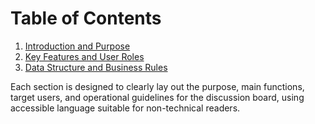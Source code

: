# Table of Contents

1. [Introduction and Purpose](01_introduction_and_purpose.md)
2. [Key Features and User Roles](02_key_features_and_user_roles.md)
3. [Data Structure and Business Rules](03_data_structure_and_business_rules.md)

Each section is designed to clearly lay out the purpose, main functions, target users, and operational guidelines for the discussion board, using accessible language suitable for non-technical readers.